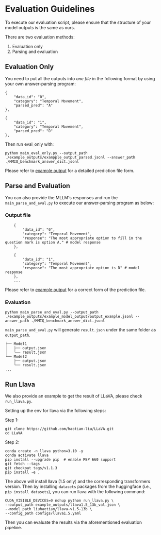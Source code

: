 # Evaluation Guidelines
To execute our evaluation script, please ensure that the structure of your model outputs is the same as ours.

There are two evaluation methods:
1. Evaluation only
2. Parsing and evaluation

## Evaluation Only
You need to put all the outputs into *one file* in the following format by using your own answer-parsing program:

```
{
    "data_id": "0",
    "category": "Temporal Movement",
    "parsed_pred": "A" 
},

{
    "data_id": "1",
    "category": "Temporal Movement",
    "parsed_pred": "D"
},

```


Then run eval_only with:
```
python main_eval_only.py --output_path ./example_outputs/exampple_output_parsed.jsonl --answer_path ./MMIQ_benchmark_answer_dict.jsonl
```

Please refer to [example output](https://github.com/AceCHQ/MMIQ/blob/main/mmiq/example_outputs/example_output_parsed.jsonl) for a detailed prediction file form.


## Parse and Evaluation
You can also provide the MLLM's responses and run the `main_parse_and_eval.py` to execute our answer-parsing program as below:

### Output file
```
    {
        "data_id": "0",
        "category": "Temporal Movement",
        "response": "The most appropriate option to fill in the question mark is option A." # model response
    },

    {
        "data_id": "1",
        "category": "Temporal Movement",
        "response": "The most appropriate option is D" # model response
    },
    ...
```

Please refer to [example output](https://github.com/AceCHQ/MMIQ/blob/main/mmiq/example_outputs/example_model_output/output_example.jsonl) for a correct form of the prediction file.

### Evaluation
```
python main_parse_and_eval.py --output_path ./example_outputs/example_model_output/output_example.jsonl --answer_path ./MMIQ_benchmark_answer_dict.jsonl            
```

`main_parse_and_eval.py` will generate `result.json` under the same folder as `output_path`.

```
├── Model1
│   ├── output.json
│   └── result.json
└── Model2
    ├── output.json
    └── result.json
...
```

## Run Llava
We also provide an example to get the result of LLaVA, please check `run_llava.py`.

Setting up the env for llava via the following steps:

Step 1:
```
git clone https://github.com/haotian-liu/LLaVA.git
cd LLaVA
```
Step 2:
```
conda create -n llava python=3.10 -y
conda activate llava
pip install --upgrade pip  # enable PEP 660 support
git fetch --tags  
git checkout tags/v1.1.3  
pip install -e .
```

The above will install llava (1.5 only) and the corresponding transformers version.
Then by installing `datasets` packages from the huggingface (i.e., `pip install datasets`), you can run llava with the following command:

```
CUDA_VISIBLE_DEVICES=0 nohup python run_llava.py \
--output_path example_outputs/llava1.5_13b_val.json \
--model_path liuhaotian/llava-v1.5-13b \
--config_path configs/llava1.5.yaml
```

Then you can evaluate the results via the aforementioned evaluation pipeline.

